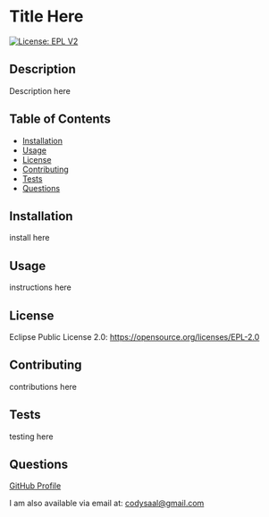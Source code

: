 # Title Here
  [![License: EPL V2](https://img.shields.io/badge/License-EPLv2-blue.svg)](https://opensource.org/licenses/EPL-2.0)
  ## Description

  Description here

  ## Table of Contents 

  - [Installation](#installation)
  - [Usage](#usage)
  - [License](#license)
  - [Contributing](#contributing)
  - [Tests](#tests)
  - [Questions](#questions)

  ## Installation

  install here

  ## Usage

  instructions here

  ## License
  Eclipse Public License 2.0: https://opensource.org/licenses/EPL-2.0

  ## Contributing

  contributions here

  ## Tests

  testing here

  ## Questions
[GitHub Profile](#https://github.com/Codysaal)
  
  I am also available via email at: codysaal@gmail.com
  